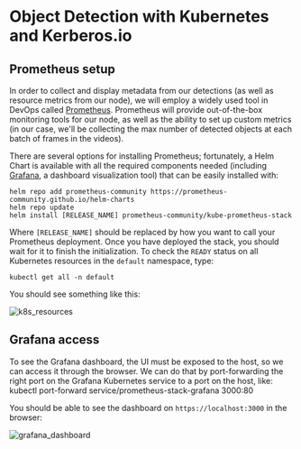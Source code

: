 # Object Detection with Kubernetes and Kerberos.io


## Prometheus setup
In order to collect and display metadata from our detections (as well as resource metrics from our node), we will employ a widely used tool in DevOps called [Prometheus](https://prometheus.io/docs/introduction/overview/). Prometheus will provide out-of-the-box monitoring tools for our node, as well as the ability to set up custom metrics (in our case, we'll be collecting the max number of detected objects at each batch of frames in the videos).

There are several options for installing Prometheus; fortunately, a Helm Chart is available with all the required components needed (including [Grafana](https://grafana.com/), a dashboard visualization tool) that can be easily installed with:

	helm repo add prometheus-community https://prometheus-						  	community.github.io/helm-charts
	helm repo update
	helm install [RELEASE_NAME] prometheus-community/kube-prometheus-stack

Where `[RELEASE_NAME]` should be replaced by how you want to call your Prometheus deployment. Once you have deployed the stack, you should wait for it to finish the initialization. To check the `READY` status on all Kubernetes resources in the `default` namespace, type:

    kubectl get all -n default

 You should see something like this:

![k8s_resources](https://user-images.githubusercontent.com/27008096/132860852-3718cdc3-6461-48c6-aa33-cb789050ddf1.png)

## Grafana access
To see the Grafana dashboard, the UI must be exposed to the host, so we can access it through the browser. We can do that by port-forwarding the right port on the Grafana Kubernetes service to a port  on the host, like:
	kubectl port-forward service/prometheus-stack-grafana 3000:80

You should be able to see the dashboard on `https://localhost:3000` in the browser:

![grafana_dashboard](https://user-images.githubusercontent.com/27008096/132876950-c4da4e28-d670-4fab-8a99-278d1fc70887.png)









